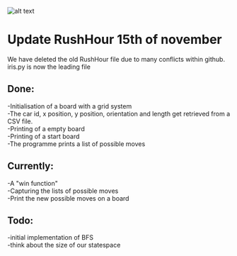 ![alt text](http://heuristieken.nl/wiki/images/d/df/Rushhour.jpg)

# Update RushHour 15th of november  

We have deleted the old RushHour file due to many conflicts within github.  
iris.py is now the leading file  

## Done:  
-Initialisation of a board with a grid system  
-The car id, x position, y position, orientation and length get retrieved from a CSV file.  
-Printing of a empty board  
-Printing of a start board  
-The programme prints a list of possible moves    

## Currently:  
-A "win function"  
-Capturing the lists of possible moves  
-Print the new possible moves on a board  

## Todo:  
-initial implementation of BFS  
-think about the size of our statespace  

